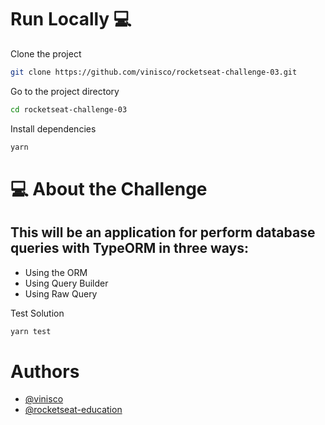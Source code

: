 # Run Locally :computer:

Clone the project

```bash
git clone https://github.com/vinisco/rocketseat-challenge-03.git
```

Go to the project directory

```bash
cd rocketseat-challenge-03
```

Install dependencies

```bash
yarn
```

# 💻 About the Challenge

## This will be an application for perform database queries with TypeORM in three ways:

- Using the ORM
- Using Query Builder
- Using Raw Query

Test Solution

```bash
yarn test
```

# Authors

- [@vinisco](https://github.com/vinisco)
- [@rocketseat-education](https://github.com/rocketseat-education)
